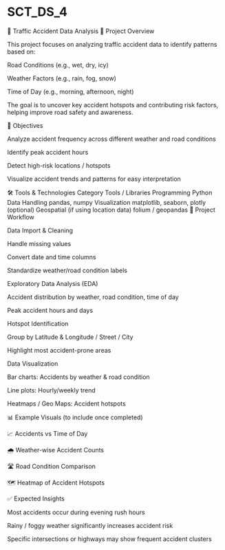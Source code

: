 # SCT_DS_4
🚦 Traffic Accident Data Analysis
📌 Project Overview

This project focuses on analyzing traffic accident data to identify patterns based on:

Road Conditions (e.g., wet, dry, icy)

Weather Factors (e.g., rain, fog, snow)

Time of Day (e.g., morning, afternoon, night)

The goal is to uncover key accident hotspots and contributing risk factors, helping improve road safety and awareness.

🎯 Objectives

Analyze accident frequency across different weather and road conditions

Identify peak accident hours

Detect high-risk locations / hotspots

Visualize accident trends and patterns for easy interpretation

🛠️ Tools & Technologies
Category	Tools / Libraries
Programming	Python
Data Handling	pandas, numpy
Visualization	matplotlib, seaborn, plotly (optional)
Geospatial (if using location data)	folium / geopandas
📂 Project Workflow

Data Import & Cleaning

Handle missing values

Convert date and time columns

Standardize weather/road condition labels

Exploratory Data Analysis (EDA)

Accident distribution by weather, road condition, time of day

Peak accident hours and days

Hotspot Identification

Group by Latitude & Longitude / Street / City

Highlight most accident-prone areas

Data Visualization

Bar charts: Accidents by weather & road condition

Line plots: Hourly/weekly trend

Heatmaps / Geo Maps: Accident hotspots

📊 Example Visuals (to include once completed)

📈 Accidents vs Time of Day

🌧️ Weather-wise Accident Counts

🛣️ Road Condition Comparison

🗺️ Heatmap of Accident Hotspots

✅ Expected Insights

Most accidents occur during evening rush hours

Rainy / foggy weather significantly increases accident risk

Specific intersections or highways may show frequent accident clusters
